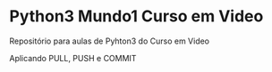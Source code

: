 # Python3 Mundo1 Curso em Video
 Repositório para aulas de Pyhton3 do Curso em Video
 
Aplicando PULL, PUSH e COMMIT

